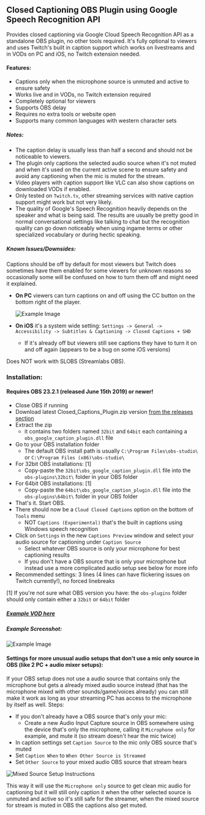 ## Closed Captioning OBS Plugin using Google Speech Recognition API

Provides closed captioning via Google Cloud Speech Recognition API as a standalone OBS plugin, no other tools required. 
It's fully optional to viewers and uses Twitch's built in caption support which works on livestreams and in VODs on PC and iOS, no Twitch extension needed.  

#### Features:
  * Captions only when the microphone source is unmuted and active to ensure safety
  * Works live and in VODs, no Twitch extension required
  * Completely optional for viewers
  * Supports OBS delay
  * Requires no extra tools or website open
  * Supports many common languages with western character sets

##### Notes:
* The caption delay is usually less than half a second and should not be noticeable to viewers.
* The plugin only captions the selected audio source when it's not muted and when it's used on the current active scene to ensure safety and avoid any captioning when the mic is muted for the stream.
* Video players with caption support like VLC can also show captions on downloaded VODs if enabled.
* Only tested on `Twitch.tv`, other streaming services with native caption support might work but not very likely.
* The quality of Google's Speech Recognition heavily depends on the speaker and what is being said. 
The results are usually be pretty good in normal conversational settings like talking to chat but the recognition quality can go down noticeably when using ingame terms or other specialized vocabulary or during hectic speaking. 

##### Known Issues/Downsides:

Captions should be off by default for most viewers but Twitch does sometimes have them enabled for some viewers for unknown reasons so occasionally some will be confused on how to turn them off and might need it explained.

* **On PC** viewers can turn captions on and off using the CC button on the bottom right of the player.

    ![Example Image](https://i.imgur.com/jBTzQT8.png)
    
    
* **On iOS** it's a system wide setting: `Settings -> General -> Accessibility -> Subtitles & Captioning -> Closed Captions + SHD` 
  * If it's already off but viewers still see captions they have to turn it on and off again (appears to be a bug on some iOS versions)
  
Does NOT work with SLOBS (Streamlabs OBS).
    

### Installation:
#### Requires OBS 23.2.1 (released June 15th 2019) or newer!

* Close OBS if running
* Download latest Closed_Captions_Plugin.zip version [from the releases section](https://github.com/ratwithacompiler/OBS-captions-plugin/releases)
* Extract the zip
  * it contains two folders named `32bit` and `64bit` each containing a `obs_google_caption_plugin.dll` file
* Go to your OBS installation folder    
  * The default OBS install path is usually `C:\Program Files\obs-studio\` or `C:\Program Files (x86)\obs-studio\`
* For 32bit OBS installations: [1]
    * Copy-paste the `32bit\obs_google_caption_plugin.dll` file into the `obs-plugins\32bit\` folder in your OBS folder
* For 64bit OBS installations: [1]
    * Copy-paste the `64bit\obs_google_caption_plugin.dll` file into the `obs-plugins\64bit\` folder in your OBS folder
* That's it. Start OBS.
* There should now be a `Cloud Closed Captions` option on the bottom of `Tools` menu
  * NOT `Captions (Experimental)` that's the built in captions using Windows speech recognition
* Click on `Settings` in the new `Captions Preview` window and select your audio source for captioning under `Caption Source`
  * Select whatever OBS source is only your microphone for best captioning results
  * If you don't have a OBS source that is only your microphone but instead use a more complicated audio setup see below for more info
* Recommended settings: 3 lines (4 lines can have flickering issues on Twitch currently!), no forced linebreaks

[1] If you're not sure what OBS version you have: the `obs-plugins` folder should only contain either a `32bit` or `64bit` folder

##### [Example VOD here](https://www.twitch.tv/videos/441407980?t=20s)

##### Example Screenshot:
![Example Image](https://i.imgur.com/BjeMg0W.png)


#### Settings for more unusual audio setups that don't use a mic only source in OBS (like 2 PC + audio mixer setups):

If your OBS setup does not use a audio source that contains only the microphone but gets a already mixed audio source instead (that has the microphone mixed with other sounds/game/voices already) you can still make it work as long as your streaming PC has access to the microphone by itself as well. Steps:

* If you don't already have a OBS source that's only your mic:
	* Create a new Audio Input Capture source in OBS somewhere using the device that's only the microphone, calling it `Microphone only` for example, and mute it (so stream doesn't hear the mic twice)
* In caption settings set `Caption Source` to the mic only OBS source that's muted
* Set `Caption When` to `When Other Source is Streamed`
* Set `Other Source` to your mixed audio OBS source that stream hears

![Mixed Source Setup Instructions](https://i.imgur.com/CeWn5xw.png)

This way it will use the `Microphone only` source to get clean mic audio for captioning but it will still only caption it when the other selected source is unmuted and active so it's still safe for the streamer, when the mixed source for stream is muted in OBS the captions also get muted.

